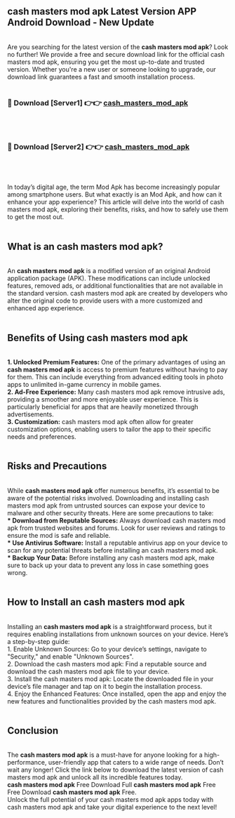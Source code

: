 ## cash masters mod apk Latest Version APP Android Download - New Update
<br>
Are you searching for the latest version of the <strong>cash masters mod apk</strong>? Look no further! We provide a free and secure download link for the official cash masters mod apk, ensuring you get the most up-to-date and trusted version. Whether you're a new user or someone looking to upgrade, our download link guarantees a fast and smooth installation process.
<br>
<br>
<h3>🔴 Download [Server1] 👉👉 <a href="https://modyolo.store/cash+masters+mod+apk">cash_masters_mod_apk</a></h3><br>
<br>
<h3>🔴 Download [Server2] 👉👉 <a href="https://modyolo.store/cash+masters+mod+apk">cash_masters_mod_apk</a></h3><br>
<br>
<br>
In today’s digital age, the term Mod Apk has become increasingly popular among smartphone users. But what exactly is an Mod Apk, and how can it enhance your app experience? This article will delve into the world of cash masters mod apk, exploring their benefits, risks, and how to safely use them to get the most out.
<br>
<br>
<h2>What is an cash masters mod apk?</h2>
<br>
An <strong>cash masters mod apk</strong> is a modified version of an original Android application package (APK). These modifications can include unlocked features, removed ads, or additional functionalities that are not available in the standard version. cash masters mod apk are created by developers who alter the original code to provide users with a more customized and enhanced app experience.
<br>
<br>
<h2>Benefits of Using cash masters mod apk</h2>
<br>
<strong> 1. Unlocked Premium Features:</strong> One of the primary advantages of using an <strong>cash masters mod apk</strong> is access to premium features without having to pay for them. This can include everything from advanced editing tools in photo apps to unlimited in-game currency in mobile games.
<br>
<strong> 2. Ad-Free Experience:</strong> Many cash masters mod apk remove intrusive ads, providing a smoother and more enjoyable user experience. This is particularly beneficial for apps that are heavily monetized through advertisements.
<br>
<strong> 3. Customization:</strong> cash masters mod apk often allow for greater customization options, enabling users to tailor the app to their specific needs and preferences.
<br>
<br>
<h2>Risks and Precautions</h2>
<br>
While <strong>cash masters mod apk</strong> offer numerous benefits, it’s essential to be aware of the potential risks involved. Downloading and installing cash masters mod apk from untrusted sources can expose your device to malware and other security threats. Here are some precautions to take:
<br>
<strong> * Download from Reputable Sources:</strong> Always download cash masters mod apk from trusted websites and forums. Look for user reviews and ratings to ensure the mod is safe and reliable.
<br>
<strong> * Use Antivirus Software:</strong> Install a reputable antivirus app on your device to scan for any potential threats before installing an cash masters mod apk.
<br>
<strong> * Backup Your Data:</strong> Before installing any cash masters mod apk, make sure to back up your data to prevent any loss in case something goes wrong.
<br>
<br>
<h2>How to Install an cash masters mod apk</h2>
<br>
Installing an <strong>cash masters mod apk</strong> is a straightforward process, but it requires enabling installations from unknown sources on your device. Here’s a step-by-step guide:
<br>
 1. Enable Unknown Sources: Go to your device’s settings, navigate to "Security," and enable "Unknown Sources".
<br>
 2. Download the cash masters mod apk: Find a reputable source and download the cash masters mod apk file to your device.
<br>
 3. Install the cash masters mod apk: Locate the downloaded file in your device’s file manager and tap on it to begin the installation process.
<br>
 4. Enjoy the Enhanced Features: Once installed, open the app and enjoy the new features and functionalities provided by the cash masters mod apk.
<br>
<br>
<h2><strong>Conclusion</strong></h2>
<br>
The <strong>cash masters mod apk</strong> is a must-have for anyone looking for a high-performance, user-friendly app that caters to a wide range of needs. Don’t wait any longer! Click the link below to download the latest version of cash masters mod apk and unlock all its incredible features today.
<br>
<strong>cash masters mod apk</strong> Free Download Full <strong>cash masters mod apk</strong> Free Free Download <strong>cash masters mod apk</strong> Free.
<br>
Unlock the full potential of your cash masters mod apk apps today with cash masters mod apk and take your digital experience to the next level!